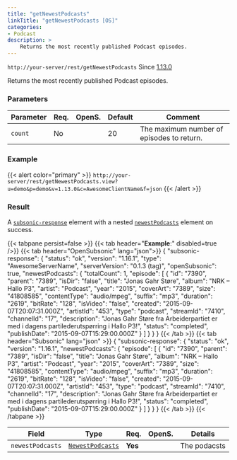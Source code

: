 ```yaml
---
title: "getNewestPodcasts"
linkTitle: "getNewestPodcasts [OS]"
categories:
- Podcast
description: >
    Returns the most recently published Podcast episodes.
---
```


`http://your-server/rest/getNewestPodcasts` Since [1.13.0](../../subsonic-versions)

Returns the most recently published Podcast episodes.

### Parameters

| Parameter | Req. | OpenS. | Default | Comment |
| --- | --- | --- | --- | --- |
| `count` | No  |  | 20  | The maximum number of episodes to return. |

### Example

{{< alert color="primary" >}} `http://your-server/rest/getNewestPodcasts.view?u=demo&p=demo&v=1.13.0&c=AwesomeClientName&f=json` {{< /alert >}}

### Result

A [`subsonic-response`](../../responses/subsonic-response) element with a nested [`newestPodcasts`](../../responses/newestpodcasts) element on success.

{{< tabpane persist=false >}}
{{< tab header="**Example**:" disabled=true />}}
{{< tab header="OpenSubsonic" lang="json">}}
{
  "subsonic-response": {
    "status": "ok",
    "version": "1.16.1",
    "type": "AwesomeServerName",
    "serverVersion": "0.1.3 (tag)",
    "openSubsonic": true,
    "newestPodcasts": {
      "totalCount": 1,
      "episode": [
        {
          "id": "7390",
          "parent": "7389",
          "isDir": "false",
          "title": "Jonas Gahr Støre",
          "album": "NRK – Hallo P3",
          "artist": "Podcast",
          "year": "2015",
          "coverArt": "7389",
          "size": "41808585",
          "contentType": "audio/mpeg",
          "suffix": "mp3",
          "duration": "2619",
          "bitRate": "128",
          "isVideo": "false",
          "created": "2015-09-07T20:07:31.000Z",
          "artistId": "453",
          "type": "podcast",
          "streamId": "7410",
          "channelId": "17",
          "description": "Jonas Gahr Støre fra Arbeiderpartiet er med i dagens partilederutspørring i Hallo P3!",
          "status": "completed",
          "publishDate": "2015-09-07T15:29:00.000Z"
        }
      ]
    }
  }
}
{{< /tab >}}
{{< tab header="Subsonic" lang="json" >}}
{
  "subsonic-response": {
    "status": "ok",
    "version": "1.16.1",
    "newestPodcasts": {
      "episode": [
        {
          "id": "7390",
          "parent": "7389",
          "isDir": "false",
          "title": "Jonas Gahr Støre",
          "album": "NRK – Hallo P3",
          "artist": "Podcast",
          "year": "2015",
          "coverArt": "7389",
          "size": "41808585",
          "contentType": "audio/mpeg",
          "suffix": "mp3",
          "duration": "2619",
          "bitRate": "128",
          "isVideo": "false",
          "created": "2015-09-07T20:07:31.000Z",
          "artistId": "453",
          "type": "podcast",
          "streamId": "7410",
          "channelId": "17",
          "description": "Jonas Gahr Støre fra Arbeiderpartiet er med i dagens partilederutspørring i Hallo P3!",
          "status": "completed",
          "publishDate": "2015-09-07T15:29:00.000Z"
        }
      ]
    }
  }
}
{{< /tab >}}
{{< /tabpane >}}

| Field |  Type | Req. | OpenS. | Details |
| --- | --- | --- | --- | --- |
| `newestPodcasts` | [`NewestPodcasts`](../../responses/newestpodcasts) | **Yes** |     | The podacsts |
